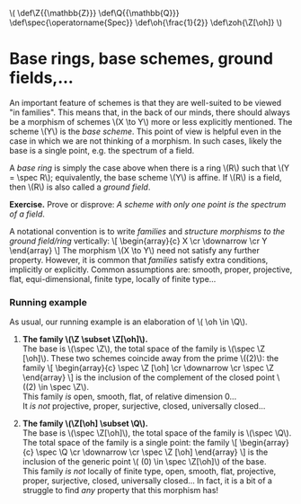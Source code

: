 <script src="/MathJax/MathJax.js?config=TeX-AMS_CHTML,local/local"></script>

\\( \def\Z{{\mathbb{Z}}} \def\Q{{\mathbb{Q}}} \def\spec{\operatorname{Spec}} \def\oh{\frac{1}{2}} \def\zoh{\Z[\oh]} \\)

# Base rings, base schemes, ground fields,...

An important feature of schemes is that they are well-suited to be viewed "in families".  This means that, in the back of our minds, there should always be a morphism of schemes \\(X \to Y\\) more or less explicitly mentioned.  The scheme \\(Y\\) is the *base scheme*.  This point of view is helpful even in the case in which we are not thinking of a morphism.  In such cases, likely the base is a single point, e.g. the spectrum of a field.

A *base ring* is simply the case above when there is a ring \\(R\\) such that \\(Y = \spec R\\); equivalently, the base scheme \\(Y\\) is affine.  If \\(R\\) is a field, then \\(R\\) is also called a *ground field*.

**Exercise.** Prove or disprove: *A scheme with only one point is the spectrum of a field*.

A notational convention is to write _families_ and _structure morphisms to the ground field/ring_ vertically:
\\[
  \begin{array}{c}
  X \cr
  \downarrow \cr
  Y
  \end{array}
\\]
The morphism \\(X \to Y\\) need not satisfy any further property.  However, it is common that _families_ satisfy extra conditions, implicitly or explicitly.  Common assumptions are: smooth, proper, projective, flat, equi-dimensional, finite type, locally of finite type...


### Running example

As usual, our running example is an elaboration of
\\( \oh \in \Q\\).

1. **The family \\(\Z \subset \Z[\oh]\\).**  
The base is \\(\spec \Z\\), the total space of the family is \\(\spec \Z [\oh]\\).  These two schemes coincide away from the prime \\((2)\\): the family
\\[
  \begin{array}{c}
  \spec \Z [\oh] \cr
  \downarrow \cr
  \spec \Z
  \end{array}
\\]
is the inclusion of the complement of the closed point \\((2) \in \spec \Z\\).  
This family *is* open, smooth, flat, of relative dimension 0...  
It *is not* projective, proper, surjective, closed, universally closed...  

1. **The family \\(\Z[\oh] \subset \Q\\).**  
The base is \\(\spec \Z[\oh]\\), the total space of the family is \\(\spec \Q\\).  The total space of the family is a single point: the family
\\[
  \begin{array}{c}
  \spec \Q \cr
  \downarrow \cr
  \spec \Z [\oh]
  \end{array}
\\]
is the inclusion of the generic point \\( (0) \in \spec \Z[\oh]\\) of the base.  
This family *is not* locally of finite type, open, smooth, flat, projective, proper, surjective, closed, universally closed...  In fact, it is a bit of a struggle to find *any* property that this morphism has!
